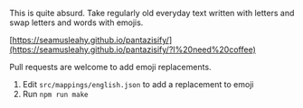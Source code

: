 This is quite absurd. Take regularly old everyday text written with
letters and swap letters and words with emojis.

[https://seamusleahy.github.io/pantazisify/](https://seamusleahy.github.io/pantazisify/?I%20need%20coffee)

Pull requests are welcome to add emoji replacements.

1. Edit `src/mappings/english.json` to add a replacement to emoji
2. Run `npm run make`